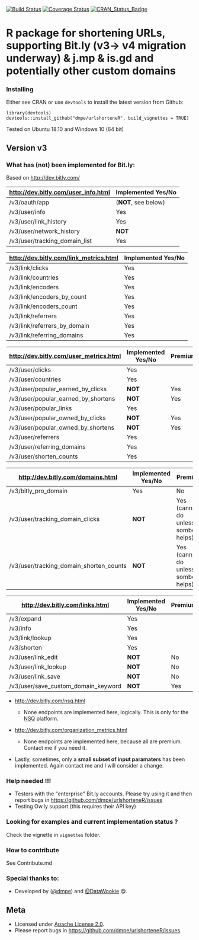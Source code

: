 [![Build Status](https://travis-ci.org/dmpe/urlshorteneR.svg?branch=master)](https://travis-ci.org/dmpe/urlshorteneR)
[![Coverage Status](https://coveralls.io/repos/dmpe/urlshorteneR/badge.svg?branch=master&service=github)](https://coveralls.io/github/dmpe/urlshorteneR?branch=master)
[![CRAN_Status_Badge](http://www.r-pkg.org/badges/version/urlshorteneR)](http://cran.r-project.org/package=urlshorteneR)

R package for shortening URLs, supporting Bit.ly (v3-> v4 migration underway) & j.mp & is.gd and potentially other custom domains
=======

### Installing

Either see CRAN or use `devtools` to install the latest version from Github:

```
library(devtools)
devtools::install_github("dmpe/urlshorteneR", build_vignettes = TRUE)
```

Tested on Ubuntu 18.10 and Windows 10 (64 bit)


## Version v3

### What has (not) been implemented for Bit.ly:

Based on <http://dev.bitly.com/>

<http://dev.bitly.com/user_info.html>  | Implemented Yes/No
------------- | -------------
/v3/oauth/app  | (**NOT**, see below)
/v3/user/info  | Yes
/v3/user/link_history | Yes
/v3/user/network_history  | **NOT**
/v3/user/tracking_domain_list  | Yes

<http://dev.bitly.com/link_metrics.html>  | Implemented Yes/No
------------- | -------------
/v3/link/clicks  | Yes
/v3/link/countries  | Yes
/v3/link/encoders  | Yes
/v3/link/encoders_by_count  | Yes
/v3/link/encoders_count  | Yes
/v3/link/referrers  | Yes
/v3/link/referrers_by_domain  | Yes
/v3/link/referring_domains  | Yes


<http://dev.bitly.com/user_metrics.html> | Implemented Yes/No | Premium
------------- | ------------- | -------------
/v3/user/clicks  | Yes 
/v3/user/countries  | Yes 
/v3/user/popular_earned_by_clicks  | **NOT**  | Yes
/v3/user/popular_earned_by_shortens  | **NOT**  | Yes
/v3/user/popular_links  | Yes
/v3/user/popular_owned_by_clicks  | **NOT**  | Yes
/v3/user/popular_owned_by_shortens | **NOT**  | Yes
/v3/user/referrers  | Yes
/v3/user/referring_domains | Yes
/v3/user/shorten_counts | Yes


<http://dev.bitly.com/domains.html> | Implemented Yes/No | Premium
------------- | ------------- | -------------
/v3/bitly_pro_domain  | Yes | No
/v3/user/tracking_domain_clicks  | **NOT** | Yes (cannot do unless sombody helps)
/v3/user/tracking_domain_shorten_counts  | **NOT** | Yes (cannot do unless sombody helps)


<http://dev.bitly.com/links.html> | Implemented Yes/No | Premium
------------- | ------------- | -------------
/v3/expand  | Yes 
/v3/info  | Yes 
/v3/link/lookup  |  Yes
/v3/shorten  | Yes  
/v3/user/link_edit  | **NOT**  | No
/v3/user/link_lookup  | **NOT**  | No
/v3/user/link_save | **NOT**  | No
/v3/user/save_custom_domain_keyword | **NOT**  | Yes


- <http://dev.bitly.com/nsq.html>  
    + None endpoints are implemented here, logically. This is only for the [NSQ](http://nsq.io/) platform.

- <http://dev.bitly.com/organization_metrics.html>
    + None endpoints are implemented here, because all are premium. Contact me if you need it. 

- Lastly, sometimes, only a **small subset of input paramaters** has been implemented. Again contact me and I will consider a change. 






### Help needed !!!

- Testers with the "enterprise" Bit.ly accounts. Please try using it and then report bugs in <https://github.com/dmpe/urlshorteneR/issues>
- Testing Ow.ly support (this requires their API key)

### Looking for examples and current implementation status ?

Check the vignette in `vignettes` folder.

### How to contribute 

See Contribute.md

### Special thanks to:

- Developed by ([@dmpe](https://www.github.com/dmpe)) and [@DataWookie](https://github.com/DataWookie) :yum:.

## Meta
- Licensed under [Apache License 2.0](https://tldrlegal.com/license/apache-license-2.0-%28apache-2.0%29).
- Please report bugs in <https://github.com/dmpe/urlshorteneR/issues>.


